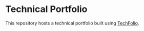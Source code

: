 # Technical Portfolio

This repository hosts a technical portfolio built using [TechFolio](http://techfolios.github.io). 

